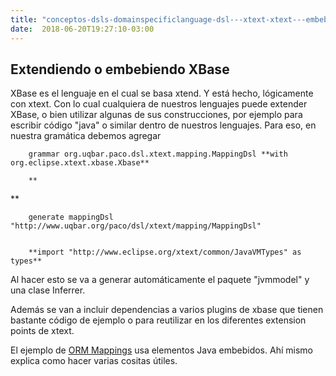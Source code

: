 ```yaml
---
title: "conceptos-dsls-domainspecificlanguage-dsl---xtext-xtext---embebiendo-xbase-en-nuestro-dsl"
date:  2018-06-20T19:27:10-03:00
---
```



## Extendiendo o embebiendo XBase

XBase es el lenguaje en el cual se basa xtend. Y está hecho, lógicamente con xtext. Con lo cual cualquiera de nuestros lenguajes puede extender XBase, o bien utilizar algunas de sus construcciones, por ejemplo para escribir código "java" o similar dentro de nuestros lenguajes.
Para eso, en nuestra gramática debemos agregar





        grammar org.uqbar.paco.dsl.xtext.mapping.MappingDsl **with org.eclipse.xtext.xbase.Xbase**

        **

**

        generate mappingDsl "http://www.uqbar.org/paco/dsl/xtext/mapping/MappingDsl"
        

        **import "http://www.eclipse.org/xtext/common/JavaVMTypes" as types**



Al hacer esto se va a generar automáticamente el paquete "jvmmodel" y una clase Inferrer.


Además se van a incluir dependencias a varios plugins de xbase que tienen bastante código de ejemplo o para reutilizar en los diferentes extension points de xtext.


El ejemplo de [ORM Mappings](../conceptos-dsls-domainspecificlanguage-dsl---xtext-xtext-dsl---orm-mappings) usa elementos Java embebidos. Ahí mismo explica como hacer varias cositas útiles.